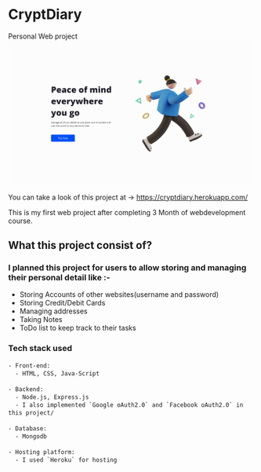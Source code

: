 # CryptDiary
Personal Web project
!["image"](https://raw.githubusercontent.com/deepak-chouhan/CryptDiary/main/CryptDiary.png)

You can take a look of this project at -> https://cryptdiary.herokuapp.com/

This is my first web project after completing 3 Month of webdevelopment course.

## What this project consist of?

### I planned this project for users to allow storing and managing their personal detail like :- 
- Storing Accounts of other websites(username and password)
- Storing Credit/Debit Cards
- Managing addresses
- Taking Notes
- ToDo list to keep track to their tasks


### **Tech stack used**

```
- Front-end:
  - HTML, CSS, Java-Script

- Backend:
  - Node.js, Express.js
  - I also implemented `Google oAuth2.0` and `Facebook oAuth2.0` in this project/

- Database:
  - Mongodb 

- Hosting platform:
  - I used `Heroku` for hosting 
  
```
  
